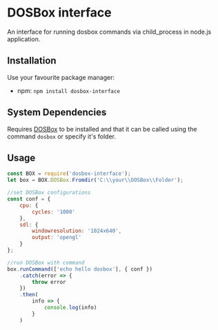 # DOSBox interface

An interface for running dosbox commands via child_process in node.js application.

## Installation

Use your favourite package manager:

- npm: `npm install dosbox-interface`

## System Dependencies

Requires [DOSBox](https://www.dosbox.com/) to be installed and that it can be called using the command `dosbox` or specify it's folder.

## Usage

```javascript
const BOX = require('dosbox-interface');
let box = BOX.DOSBox.Fromdir('C:\\your\\DOSBox\\Folder');

//set DOSBox configurations
const conf = {
    cpu: {
        cycles: '1000'
    },
    sdl: {
        windowresolution: '1024x640',
        output: 'opengl'
    }
};

//run DOSBox with command
box.runCommand(['echo hello dosbox'], { conf })
    .catch(error => {
        throw error
    })
    .then(
        info => {
            console.log(info)
        }
    )
```
